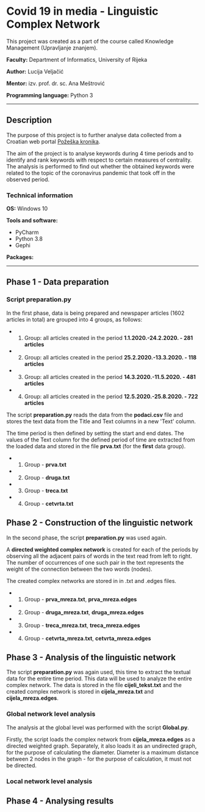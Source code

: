 # __Covid 19 in media - Linguistic Complex Network__

This project was created as a part of the course called Knowledge Management (Upravljanje znanjem). 

<b>Faculty:</b> Department of Informatics, University of Rijeka

<b>Author:</b> Lucija Veljačić
  
<b>Mentor:</b> izv. prof. dr. sc. Ana Meštrović
  
<b>Programming language:</b> Python 3

<hr>

## Description

The purpose of this project is to further analyse data collected from a Croatian web portal  [Požeška kronika](https://pozeska-kronika.hr).

The aim of the project is to analyse keywords during 4 time periods and to identify and rank keywords with respect to certain measures of centrality. The analysis is performed to find out whether the obtained keywords were related to the topic of the coronavirus pandemic that took off in the observed period.

### Technical information

__OS:__ Windows 10

__Tools and software:__
* PyCharm
* Python 3.8
* Gephi

__Packages:__


<hr>

## Phase 1 - Data preparation

### Script __preparation.py__

In the first phase, data is being prepared and newspaper articles (1602 articles in total) are grouped into 4 groups, as follows:

* 1. Group: all articles created in the period __1.1.2020.-24.2.2020. - 281 articles__
* 2. Group: all articles created in the period __25.2.2020.-13.3.2020. - 118 articles__
* 3. Group: all articles created in the period __14.3.2020.-11.5.2020. - 481 articles__
* 4. Group: all articles created in the period __12.5.2020.-25.8.2020. - 722 articles__

The script __preparation.py__ reads the data from the __podaci.csv__ file and stores the text data from the Title and Text columns in a new 'Text' column.

The time period is then defined by setting the start and end dates. The values of the Text column for the defined period of time are extracted from the loaded data and stored in the file __prva.txt__ (for the __first__ data group).

* 1. Group - __prva.txt__
* 2. Group - __druga.txt__
* 3. Group - __treca.txt__
* 4. Group - __cetvrta.txt__

## Phase 2 - Construction of the linguistic network

In the second phase, the script __preparation.py__ was used again.

A __directed weighted complex network__ is created for each of the periods by observing all the adjacent pairs of words in the text read from left to right. The number of occurrences of one such pair in the text represents the weight of the connection between the two words (nodes).

The created complex networks are stored in in .txt and .edges files.

* 1. Group - __prva_mreza.txt__, __prva_mreza.edges__
* 2. Group - __druga_mreza.txt__, __druga_mreza.edges__
* 3. Group - __treca_mreza.txt__, __treca_mreza.edges__
* 4. Group - __cetvrta_mreza.txt__, __cetvrta_mreza.edges__

## Phase 3 - Analysis of the linguistic network

The script __preparation.py__ was again used, this time to extract the textual data for the entire time period. This data will be used to analyze the entire complex network. The data is stored in the file __cijeli_tekst.txt__ and the created complex network is stored in __cijela_mreza.txt__ and __cijela_mreza.edges__.

### Global network level analysis

The analysis at the global level was performed with the script __Global.py__.

Firstly, the script loads the complex network from __cijela_mreza.edges__ as a directed weighted graph.  Separately, it also loads it as an undirected graph, for the purpose of calculating the diameter.  Diameter is a maximum distance between 2 nodes in the graph - for the purpose of calculation, it must not be directed.



### Local network level analysis

## Phase 4 - Analysing results
